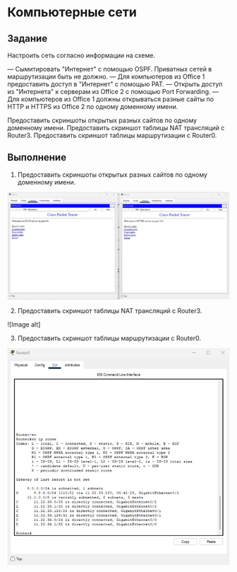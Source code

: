 # Компьютерные сети

## Задание

Настроить сеть согласно информации на схеме.

— Сымитировать "Интернет" с помощью OSPF. Приватных сетей в маршрутизации быть не должно.
— Для компьютеров из Office 1 предоставить доступ в "Интернет" с помощью PAT.
— Открыть доступ из "Интернета" к серверам из Office 2 c помощью Port Forwarding.
— Для компьютеров из Office 1 должны открываться разные сайты по HTTP и HTTPS из Office 2 по одному доменному имени.

Предоставить скриншоты открытых разных сайтов по одному доменному имени.
Предоставить скриншот таблицы NAT трансляций с Router3.
Предоставить скриншот таблицы маршрутизации с Router0.

## Выполнение

1. Предоставить скриншоты открытых разных сайтов по одному доменному имени.

 ![Image alt](https://github.com/shualyyyyy/complete/blob/main/HTTP_HTTPS.jpg)

2. Предоставить скриншот таблицы NAT трансляций с Router3.

 ![Image alt]
 
3. Предоставить скриншот таблицы маршрутизации с Router0.

  ![Image alt](https://github.com/shualyyyyy/complete/blob/main/Router0_route.jpg)
